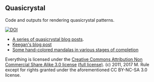 Quasicrystal
------------

Code and outputs for rendering quasicrystal patterns. 

[![DOI](https://zenodo.org/badge/96306181.svg)](https://zenodo.org/badge/latestdoi/96306181)

- [A series of quasicrystal blog posts](http://wealoneonearth.blogspot.co.uk/search/label/quasicrystal). 
- [Keegan's blog post](http://mainisusuallyafunction.blogspot.co.uk/2011/10/quasicrystals-as-sums-of-waves-in-plane.html)
- [Some hand-colored mandalas in various stages of completion](https://github.com/michaelerule/mandalas)

Everything is licensed under the [Creative Commons Attribution Non Commercial Share Alike 3.0 license](https://creativecommons.org/licenses/by-nc-sa/3.0/) [(full license)](https://creativecommons.org/licenses/by-nc-sa/3.0/legalcode). (c) 2011, 2017 M. Rule except for rights granted under the aforementioned CC BY-NC-SA 3.0 license. 
